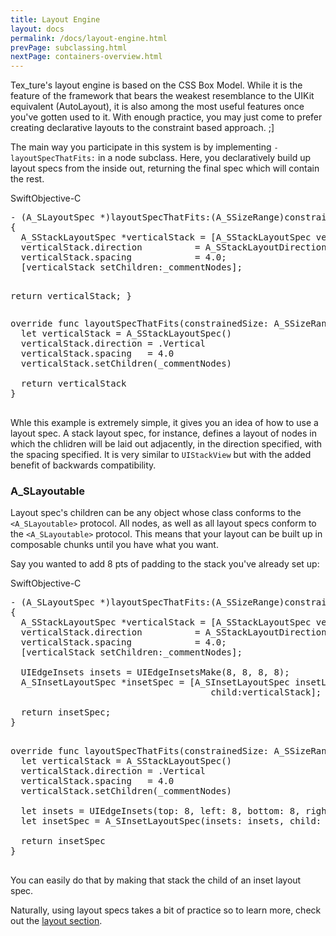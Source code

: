 ```yaml
---
title: Layout Engine 
layout: docs
permalink: /docs/layout-engine.html
prevPage: subclassing.html
nextPage: containers-overview.html
---
```


Tex_ture's layout engine is based on the CSS Box Model.  While it is the feature of the framework that bears the weakest resemblance to the UIKit equivalent (AutoLayout), it is also among the most useful features once you've gotten used to it.  With enough practice, you may just come to prefer creating declarative layouts to the constraint based approach. ;]

The main way you participate in this system is by implementing `-layoutSpecThatFits:` in a node subclass.  Here, you declaratively build up layout specs from the inside out, returning the final spec which will contain the rest.

<div class = "highlight-group">
<span class="language-toggle"><a data-lang="swift" class="swiftButton">Swift</a><a data-lang="objective-c" class = "active objcButton">Objective-C</a></span>
<div class = "code">
  <pre lang="objc" class="objcCode">
- (A_SLayoutSpec *)layoutSpecThatFits:(A_SSizeRange)constrainedSize
{
  A_SStackLayoutSpec *verticalStack = [A_SStackLayoutSpec verticalStackLayoutSpec];
  verticalStack.direction          = A_SStackLayoutDirectionVertical;
  verticalStack.spacing            = 4.0;
  [verticalStack setChildren:_commentNodes];

  return verticalStack;
}
  </pre>

  <pre lang="swift" class = "swiftCode hidden">
override func layoutSpecThatFits(constrainedSize: A_SSizeRange) {
  let verticalStack = A_SStackLayoutSpec()
  verticalStack.direction = .Vertical
  verticalStack.spacing   = 4.0
  verticalStack.setChildren(_commentNodes)

  return verticalStack
}
  </pre>
</div>
</div>

Whle this example is extremely simple, it gives you an idea of how to use a layout spec.  A stack layout spec, for instance, defines a layout of nodes in which the chlidren will be laid out adjacently, in the direction specified, with the spacing specified.  It is very similar to `UIStackView` but with the added benefit of backwards compatibility.

### A_SLayoutable

Layout spec's children can be any object whose class conforms to the `<A_SLayoutable>` protocol.  All nodes, as well as all layout specs conform to the `<A_SLayoutable>` protocol.  This means that your layout can be built up in composable chunks until you have what you want.

Say you wanted to add 8 pts of padding to the stack you've already set up:

<div class = "highlight-group">
<span class="language-toggle"><a data-lang="swift" class="swiftButton">Swift</a><a data-lang="objective-c" class = "active objcButton">Objective-C</a></span>
<div class = "code">

  <pre lang="objc" class="objcCode">
- (A_SLayoutSpec *)layoutSpecThatFits:(A_SSizeRange)constrainedSize
{
  A_SStackLayoutSpec *verticalStack = [A_SStackLayoutSpec verticalStackLayoutSpec];
  verticalStack.direction          = A_SStackLayoutDirectionVertical;
  verticalStack.spacing            = 4.0;
  [verticalStack setChildren:_commentNodes];
  
  UIEdgeInsets insets = UIEdgeInsetsMake(8, 8, 8, 8);
  A_SInsetLayoutSpec *insetSpec = [A_SInsetLayoutSpec insetLayoutSpecWithInsets:insets 
                                      child:verticalStack];
  
  return insetSpec;
}
  </pre>

  <pre lang="swift" class = "swiftCode hidden">
override func layoutSpecThatFits(constrainedSize: A_SSizeRange) {
  let verticalStack = A_SStackLayoutSpec()
  verticalStack.direction = .Vertical
  verticalStack.spacing   = 4.0
  verticalStack.setChildren(_commentNodes)

  let insets = UIEdgeInsets(top: 8, left: 8, bottom: 8, right: 8)
  let insetSpec = A_SInsetLayoutSpec(insets: insets, child: verticalStack)

  return insetSpec
}
  </pre>
</div>
</div>

You can easily do that by making that stack the child of an inset layout spec.

Naturally, using layout specs takes a bit of practice so to learn more, check out the <a href = "automatic-layout-basics.html">layout section</a>.
